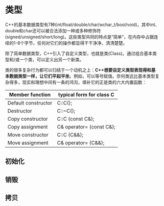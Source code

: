 # 类型

C++的基本数据类型有7种(int/float/double/char/wchar_t/bool/void)，其中int、double和char还可以被合法添加一种或多种修饰符(signed/unsigned/short/long)。这些类型共同的特点是“简单”，在内存中占据连续的1-8个字节，任何对它们的操作都显得干干净净、清清楚楚。

除了简单数据类型，C++引入了自定义类型，也就是类(Class)。通过组合基本类型和/或一个类，可以定义出另一个新类。

类的很多复杂行为都可以归结于一个动机之上：**C++想要自定义类型表现得和基本数据类型一样，让它们平起平坐**。例如，可以等号赋值。奈何类远比基本类型复杂得多，现实和理想中间有一条的鸿沟，填补它的正是类的六大内置函数：


|Member function | typical form for class C|
|--|--|
| Default constructor | C::C(); |
| Destructor | C::~C(); |
| Copy constructor | C::C (const C&); |
| Copy assignment | C& operator= (const C&); |
| Move constructor | C::C (C&&); |
| Move assignment | C& operator= (C&&); |

## 初始化

## 销毁

## 拷贝
